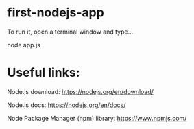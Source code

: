 # first-nodejs-app

To run it, open a terminal window and type...

node app.js


# Useful links:

Node.js download: https://nodejs.org/en/download/

Node.js docs: https://nodejs.org/en/docs/

Node Package Manager (npm) library: https://www.npmjs.com/